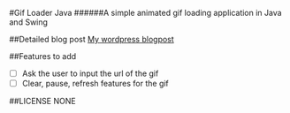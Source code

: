 #Gif Loader Java
######A simple animated gif loading application in Java and Swing

##Detailed blog post
[My wordpress blogpost](http://wp.me/p6Ta1O-b4)

##Features to add
- [ ] Ask the user to input the url of the gif
- [ ] Clear, pause, refresh features for the gif

##LICENSE
NONE
